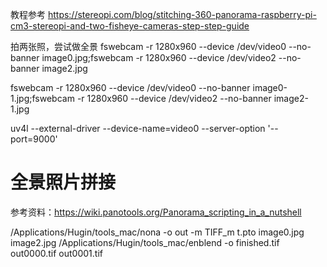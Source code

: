 教程参考
https://stereopi.com/blog/stitching-360-panorama-raspberry-pi-cm3-stereopi-and-two-fisheye-cameras-step-step-guide

拍两张照，尝试做全景
fswebcam -r 1280x960 --device /dev/video0 --no-banner image0.jpg;fswebcam -r 1280x960 --device /dev/video2 --no-banner image2.jpg

fswebcam -r 1280x960 --device /dev/video0 --no-banner image0-1.jpg;fswebcam -r 1280x960 --device /dev/video2 --no-banner image2-1.jpg

uv4l --external-driver --device-name=video0 --server-option '--port=9000'


# 全景照片拼接
参考资料：https://wiki.panotools.org/Panorama_scripting_in_a_nutshell

/Applications/Hugin/tools_mac/nona -o out -m TIFF_m t.pto image0.jpg image2.jpg
/Applications/Hugin/tools_mac/enblend -o finished.tif out0000.tif out0001.tif
